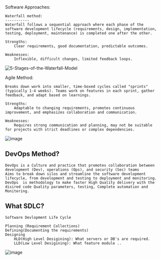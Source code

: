 Software Approaches:
```
Waterfall method:
-----------
Waterfall follows a sequential approach where each phase of the software development lifecycle (requirements, design, implementation, testing, deployment, maintenance) is completed one after the other.

Strengths: 
    Clear requirements, good documentation, predictable outcomes.

Weaknesses: 
    Inflexible, difficult changes, limited feedback loops.
```
![5-Stages-of-the-Waterfall-Model](https://github.com/devopsmails/devops-tools/assets/119680288/026bb668-b535-400b-a60f-8485ece9f8cd)


Agile Method:
```
Breaks down work into smaller, time-boxed cycles called "sprints" (typically 1-4 weeks). Teams work on features in each sprint, gather feedback, and adapt based on learnings.

Strengths: 
    Adaptable to changing requirements, promotes continuous improvement, and emphasizes collaboration and communication.

Weaknesses: 
    Requires strong communication and planning, may not be suitable for projects with strict deadlines or complex dependencies.
```
![image](https://github.com/devopsmails/devops-tools/assets/119680288/dbbd2bea-8b5e-448a-a3dc-3f6fddaacb1d)


DevOps Method?
----------
```
DevOps is a Culture and practice that promotes collaboration between development (Dev), operations (Ops), and security (Sec) teams
Aims to break down silos and streamline the software development lifecycle, from development and testing to deployment and monitoring.
DevOps  is methodology to make faster High Quality delivery with the disired code Quality parameters, testing, Complete automation and Monitering. 
```
What SDLC?
-----------
```
Software Devlopment Life Cycle

Planning (Requirement Collections)
Defining(Documenting the requirements)
Designing
    HLD(High Level Desigining): What servers or DB's are required.
    LLD(Low Level Desigining): What feature module ..
```
![image](https://github.com/devopsmails/devops/assets/119680288/ce32c045-f156-49a8-9ba7-169691b86ab5)

